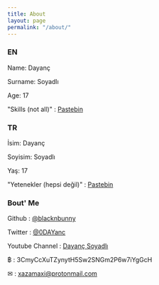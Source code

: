```yaml
---
title: About
layout: page
permalink: "/about/"
---
```


### EN
Name: Dayanç

Surname: Soyadlı

Age: 17

"Skills (not all)" : [Pastebin](https://pastebin.com/Dh9eDH97)

### TR
İsim: Dayanç

Soyisim: Soyadlı

Yaş: 17

"Yetenekler (hepsi değil)" : [Pastebin](https://pastebin.com/Dh9eDH97)

### Bout' Me
Github : [@blacknbunny](https://github.com/blacknbunny)

Twitter : [@0DAYanc](https://www.twitter.com/0DAYanc)

Youtube Channel : [Dayanç Soyadlı](https://www.youtube.com/channel/UCAW77-4MVX2AL7S40CLtO7A)

฿ : 3CmyCcXuTZynytH5Sw2SNGm2P6w7iYgGcH

✉ : xazamaxi@protonmail.com
